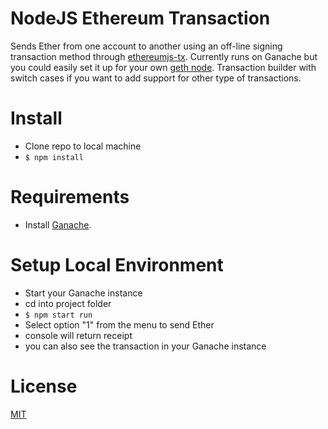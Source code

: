 # NodeJS Ethereum Transaction
Sends Ether from one account to another using an off-line signing transaction method through [ethereumjs-tx](https://github.com/ethereumjs/ethereumjs-tx).
Currently runs on Ganache but you could easily set it up for your own [geth node](https://github.com/ethereum/go-ethereum/wiki/geth).
Transaction builder with switch cases if you want to add support for other type of transactions.

# Install
- Clone repo to local machine
- ```$ npm install```

# Requirements
- Install [Ganache](http://truffleframework.com/ganache/).

# Setup Local Environment
- Start your Ganache instance
- cd into project folder
- ```$ npm start run ```
- Select option "1" from the menu to send Ether
- console will return receipt
- you can also see the transaction in your Ganache instance

# License
[MIT](https://github.com/OpenZeppelin/zeppelin-solidity/blob/master/LICENSE)
